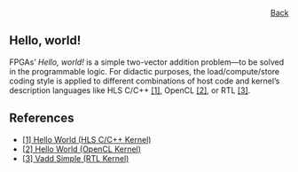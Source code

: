 <div id="readme" class="Box-body readme blob js-code-block-container">
<article class="markdown-body entry-content p-3 p-md-6" itemprop="text">
<p align="right">
<a href="https://github.com/fpgasystems/hacc/blob/main/docs/examples.md#examples">Back</a>
</p>

# Hello, world!
FPGAs’ *Hello, world!* is a simple two-vector addition problem—to be solved in the programmable logic. For didactic purposes, the load/compute/store coding style is applied to different combinations of host code and kernel’s description languages like HLS C/C++ [[1]](#references), OpenCL [[2]](#references), or RTL [[3]](#references).

## References
* [[1] Hello World (HLS C/C++ Kernel)](https://github.com/Xilinx/Vitis_Accel_Examples/tree/master/hello_world)
* [[2] Hello World (OpenCL Kernel)](https://github.com/Xilinx/Vitis_Accel_Examples/tree/master/ocl_kernels/cl_helloworld)
* [[3] Vadd Simple (RTL Kernel)](https://github.com/Xilinx/Vitis_Accel_Examples/tree/master/rtl_kernels/rtl_vadd)